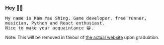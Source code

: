 ### Hey 👋🍓

<samp>

My name is Kam Yau Shing. Game developer, free runner, musician, Python and React enthusiast.
<br>
Nice to make your acquaintance 😁.

</samp>

Note: This will be removed in favour of [the actual website](yaushing.github.io/yaushing) upon graduation.
